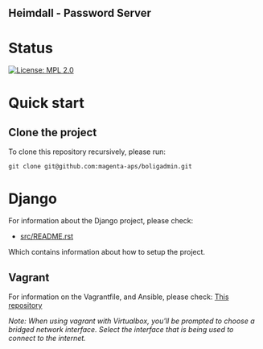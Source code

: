 Heimdall - Password Server
--------------------------

# Status

[![License: MPL 2.0](https://img.shields.io/badge/License-MPL%202.0-brightgreen.svg)](https://opensource.org/licenses/MPL-2.0)

# Quick start

## Clone the project

To clone this repository recursively, please run:

    git clone git@github.com:magenta-aps/boligadmin.git


# Django

For information about the Django project, please check:

* [src/README.rst](src/README.rst)

Which contains information about how to setup the project.


## Vagrant
For information on the Vagrantfile, and Ansible, please check:
[This repository](https://github.com/magenta-aps/vagrant-ansible-example)

*Note: When using vagrant with Virtualbox, you'll be prompted to choose a 
bridged network interface. Select the interface that is being used to connect
to the internet.*
